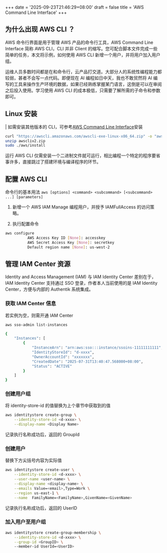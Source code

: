 +++
date = '2025-09-23T21:46:29+08:00'
draft = false
title = 'AWS Command Line Interface'
+++

## 为什么出现 AWS CLI ？

AWS 命令行界面是用于管理 AWS 产品的命令行工具，AWS Command Line Interface 简称 AWS CLI，CLI 并非 Client 的缩写。您可配合脚本文件完成一些简单的任务，本文将示例，如何使用 AWS CLI 新增一个用户，并将用户加入用户组。

运维人员多数时间都是在和命令行，云产品打交道。大部分人的系统性编程能力都较弱，甚者不会写一点代码。即便现在 AI 编程如日中天，我也不敢贸然将 AI 编写的工具来操作生产环境的数据，如果已经熟练掌握某门语言，这倒是可以在审阅之后投入使用。学习使用 AWS CLI 的成本极低，只需要了解所需的子命令和参数即可。

## Linux 安装

| 如需安装其他版本的 CLI，可参考[AWS Command Line Interface](https://docs.aws.amazon.com/cli/latest/userguide/getting-started-install.html)安装

```bash
curl "https://awscli.amazonaws.com/awscli-exe-linux-x86_64.zip" -o "awscliv2.zip"
unzip awscliv2.zip
sudo ./aws/install
```

运行 AWS CLI 仅需安装一个二进制文件就可运行，相比编程一个特定的程序要省事许多，直接跳过了搭建环境与编译程序的环节。

## 配置 AWS CLI

命令行的基本用法 `aws [options] <command> <subcommand> [<subcommand> ...] [parameters]`

1. 新增一个 AWS IAM Manage 编程用户，并授予 IAMFullAccess 的访问策略。

2. 执行配置命令

```bash
aws configure
          AWS Access Key ID [None]: accesskey
          AWS Secret Access Key [None]: secretkey
          Default region name [None]: us-west-2
```

## 管理 IAM Center 资源

Identity and Access Management (IAM) 与 IAM Identity Center 差别在于，IAM Identity Center 支持通过 SSO 登录，作者本人当前使用的是 IAM Identity Center，方便与内部的 Authentik 系统集成。

### 获取 IAM Center  信息

若实例为空，则需开通 IAM Center

```bash
aws sso-admin list-instances

{
    "Instances": [
        {
            "InstanceArn": "arn:aws:sso:::instance/ssoins-11111111111",
            "IdentityStoreId": "d-xxxx",
            "OwnerAccountId": "xxxxxxx",
            "CreatedDate": "2025-07-31T13:40:47.568000+08:00",
            "Status": "ACTIVE"
        }
    ]
}
```

### 创建用户组

将 identity-store-id 的值替换为上个章节中获取到的值

```bash
aws identitystore create-group \
    --identity-store-id <d-xxxx> \
    --display-name <Display Name>
```

记录执行名称成功后，返回的 GroupId

### 创建用户

替换下方尖括号内容为实际值

```bash
aws identitystore create-user \
    --identity-store-id <d-xxxx> \
    --user-name <user-name> \
    --display-name <display-name> \
    --emails Value=<email>,Type=Work \
    --region us-east-1 \
    --name  FamilyName=<FamilyName>,GivenName=<GivenName>
```

记录执行名称成功后，返回的 UserID

### 加入用户至用户组

```bash
aws identitystore create-group-membership \
    --identity-store-id <d-xxxx> \
    --group-id <GroupID> \ 
    --member-id UserId=<UserID>
```
